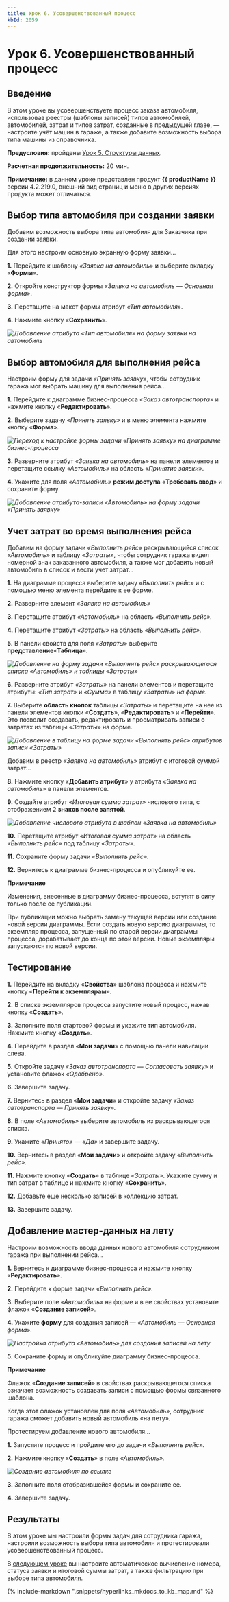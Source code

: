 ```yaml
---
title: Урок 6. Усовершенствованный процесс
kbId: 2059
---
```


# Урок 6. Усовершенствованный процесс

## Введение

В этом уроке вы усовершенствуете процесс заказа автомобиля, использовав реестры (шаблоны записей) типов автомобилей, автомобилей, затрат и типов затрат, созданные в предыдущей главе, — настроите учёт машин в гараже, а также добавите возможность выбора типа машины из справочника.

**Предусловия:** пройдены [Урок 5. Структуры данных](https://kb.comindware.ru/article.php?id=2058).

**Расчетная продолжительность:** 20 мин.

**Примечание:** в данном уроке представлен продукт **{{ productName }}** версии 4.2.219.0, внешний вид страниц и меню в других версиях продукта может отличаться.

## Выбор типа автомобиля при создании заявки

Добавим возможность выбора типа автомобиля для Заказчика при создании заявки.

Для этого настроим основную экранную форму заявки…

 **1.**  Перейдите к шаблону *«Заявка на автомобиль»* и выберите вкладку «**Формы**».

 **2.**  Откройте конструктор формы *«Заявка на автомобиль — Основная форма»*.

**3.** Перетащите на макет формы атрибут *«Тип автомобиля»*.

**4.** Нажмите кнопку «**Сохранить**».

_![Добавление атрибута «Тип автомобиля» на форму заявки на автомобиль](https://kb.comindware.ru/assets/img_6243638b64bb5.png)_

## Выбор автомобиля для выполнения рейса

Настроим форму для задачи *«Принять заявку»*, чтобы сотрудник гаража мог выбрать машину для выполнения рейса…

 **1.**  Перейдите к диаграмме бизнес-процесса *«Заказ автотранспорта»* и нажмите кнопку «**Редактировать**».

 **2.**  Выберите задачу *«Принять заявку»* и в меню элемента нажмите кнопку «**Форма**».

_![Переход к настройке формы задачи «Принять заявку» на диаграмме бизнес-процесса](https://kb.comindware.ru/assets/img_6311c2bd7100c.png)_

 **3.**  Разверните атрибут *«Заявка на автомобиль»* на панели элементов и перетащите ссылку *«Автомобиль»* на область *«Принятие заявки»*.

 **4.**  Укажите для поля *«Автомобиль»* **режим доступа** «**Требовать ввод**» и сохраните форму.

_![Добавление атрибута-записи «Автомобиль» на форму задачи «Принять заявку»](https://kb.comindware.ru/assets/img_6243655bcc67c.png)_

## Учет затрат во время выполнения рейса

Добавим на форму задачи *«Выполнить рейс»* раскрывающийся список *«Автомобиль»* и таблицу *«Затраты»*, чтобы сотрудник гаража видел номерной знак заказанного автомобиля, а также мог добавить новый автомобиль в список и вести учет затрат…

 **1.**  На диаграмме процесса выберите задачу *«Выполнить рейс»* и с помощью меню элемента перейдите к ее форме.

 **2.** Разверните элемент *«Заявка на автомобиль»*

**3.** Перетащите атрибут *«Автомобиль»* на область *«Выполнить рейс».*

**4.** Перетащите атрибут *«Затраты»* на область *«Выполнить рейс».*

**5.** В панели свойств для поля *«Затраты»* выберите **представление**«**Таблица**».

_![Добавление на форму задачи «Выполнить рейс» раскрывающегося списка «Автомобиль» и таблицы «Затраты»](https://kb.comindware.ru/assets/img_62436844c3a8e.png)_

**6.**  Разверните атрибут *«Затраты»* на панели элементов и перетащите атрибуты: *«Тип затрат»* и *«Сумма»* в таблицу *«Затраты» на форме.*

**7.**  Выберите **область кнопок** таблицы *«Затраты»* и перетащите на нее из панели элементов кнопки «**Создать**», «**Редактировать**» и «**Перейти**». Это позволит создавать, редактировать и просматривать записи о затратах из таблицы *«Затраты»* на форме.

_![Добавление в таблицу на форме задачи «Выполнить рейс» атрибутов записи «Затраты»](https://kb.comindware.ru/assets/img_62436a3154517.png)_

Добавим в реестр *«Заявка на автомобиль»* атрибут с итоговой суммой затрат…

 **8.**  Нажмите кнопку «**Добавить атрибут**» у атрибута *«Заявка на автомобиль»* в панели элементов.

**9.** Создайте атрибут *«Итоговая сумма затрат»* числового типа, с отображением 2 **знаков после запятой**.

_![Добавление числового атрибута в шаблон «Заявка на автомобиль»](https://kb.comindware.ru/assets/img_6311c609a66c7.png)_

 **10.**  Перетащите атрибут *«Итоговая сумма затрат»* на область *«Выполнить рейс»* под таблицу *«Затраты»*.

**11.**  Сохраните форму задачи *«Выполнить рейс»*.

**12.**  Вернитесь к диаграмме бизнес-процесса и опубликуйте ее.

**Примечание**


Изменения, внесенные в диаграмму бизнес-процесса, вступят в силу только после ее публикации. 
При публикации можно выбрать замену текущей версии или создание новой версии диаграммы.
Если создать новую версию диаграммы, то экземпляр процесса, запущенный по старой версии диаграммы процесса, дорабатывает до конца по этой версии.
Новые экземпляры запускаются по новой версии. 

## Тестирование

**1.**  Перейдите на вкладку «**Свойства**» шаблона процесса и нажмите кнопку «**Перейти к экземплярам**».

 **2.** В списке экземпляров процесса запустите новый процесс, нажав кнопку «**Создать**».

 **3.**  Заполните поля стартовой формы и укажите тип автомобиля. Нажмите кнопку «**Создать**».

 **4.**  Перейдите в раздел «**Мои задачи**» с помощью панели навигации слева.

 **5.**  Откройте задачу *«Заказ автотранспорта — Согласовать заявку»* и установите флажок *«Одобрено».*

 **6.**  Завершите задачу.

 **7.**  Вернитесь в раздел «**Мои задачи**» и откройте задачу *«Заказ автотранспорта — Принять заявку».*

 **8.**  В поле *«Автомобиль»* выберите автомобиль из раскрывающегося списка.

 **9.**  Укажите *«Принято» — «Да»* и завершите задачу.

 **10.**  Вернитесь в раздел «**Мои задачи**» и откройте задачу *«Выполнить рейс».*

 **11.**  Нажмите кнопку «**Создать**» в таблице *«Затраты»*. Укажите сумму и тип затрат в таблице и нажмите кнопку «**Сохранить**».

 **12.**  Добавьте еще несколько записей в коллекцию затрат.

 **13.**  Завершите задачу.

## Добавление мастер-данных на лету

Настроим возможность ввода данных нового автомобиля сотрудником гаража при выполнении рейса…

 **1.**  Вернитесь к диаграмме бизнес-процесса и нажмите кнопку «**Редактировать**».

**2.** Перейдите к форме задачи *«Выполнить рейс».*

 **3.**  Выберите поле *«Автомобиль»* на форме и в ее свойствах установите флажок «**Создание записей**».

 **4.**  Укажите **форму** для создания записей — *«Автомобиль — Основная форма».*

_![Настройка атрибута «Автомобиль» для создания записей на лету](https://kb.comindware.ru/assets/img_62436fdbdf697.png)_

**5.**  Сохраните форму и опубликуйте диаграмму бизнес-процесса.

**Примечание**


Флажок «**Создание записей**» в свойствах раскрывающегося списка означает возможность создавать записи с помощью формы связанного шаблона. 
Когда этот флажок установлен для поля *«Автомобиль»*, сотрудник гаража сможет добавить новый автомобиль «на лету».

Протестируем добавление нового автомобиля…

 **1.**  Запустите процесс и пройдите его до задачи *«Выполнить рейс».*

 **2.**  Нажмите кнопку «**Создать**» в поле *«Автомобиль».*

_![Создание автомобиля по ссылке](https://kb.comindware.ru/assets/img_6311ca66b0f71.png)_

 **3.**  Заполните поля отобразившейся формы и сохраните ее.

**4.** Завершите задачу.

## Результаты

В этом уроке мы настроили формы задач для сотрудника гаража, настроили возможность выбора типа автомобиля и протестировали усовершенствованный процесс.

В  [следующем уроке](https://kb.comindware.ru/article.php?id=2060)  вы настроите автоматическое вычисление номера, статуса заявки и итоговой суммы затрат, а также фильтрацию при выборе типа автомобиля.

{% include-markdown ".snippets/hyperlinks_mkdocs_to_kb_map.md" %}
